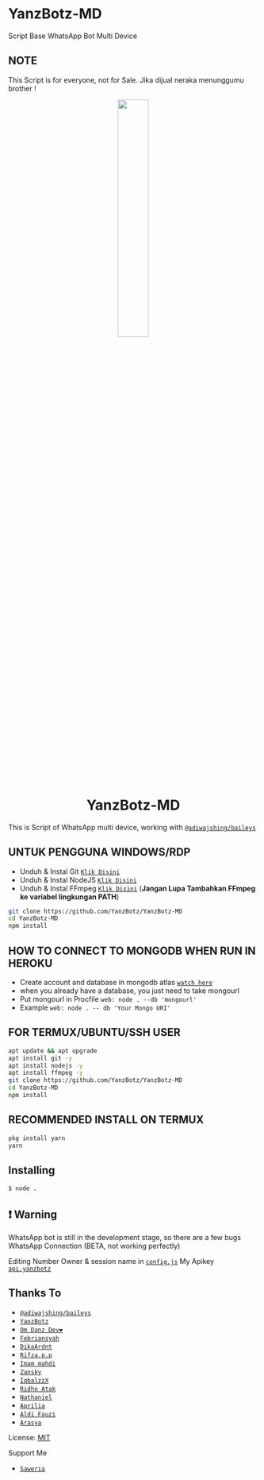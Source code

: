 # YanzBotz-MD
Script Base WhatsApp Bot Multi Device

## NOTE
This Script is for everyone, not for Sale. Jika dijual neraka menunggumu brother !

<p align="center">
	<img src="https://telegra.ph/file/bea650da4df4831add817.jpg" width="35%" style="margin-left: auto;margin-right: auto;display: block;">
</p>
<h1 align="center">YanzBotz-MD</h1>

This is Script of WhatsApp multi device, working with [`@adiwajshing/baileys`](https://github.com/adiwajshing/baileys)



## UNTUK PENGGUNA WINDOWS/RDP

* Unduh & Instal Git [`Klik Disini`](https://git-scm.com/downloads)
* Unduh & Instal NodeJS [`Klik Disini`](https://nodejs.org/en/download)
* Unduh & Instal FFmpeg [`Klik Disini`](https://ffmpeg.org/download.html) (**Jangan Lupa Tambahkan FFmpeg ke variabel lingkungan PATH**)


```bash
git clone https://github.com/YanzBotz/YanzBotz-MD
cd YanzBotz-MD
npm install
```

## HOW TO CONNECT TO MONGODB WHEN RUN IN HEROKU

* Create account and database in mongodb atlas [`watch here`](https://youtu.be/rPqRyYJmx2g)
* when you already have a database, you just need to take mongourl
* Put mongourl in Procfile `web: node . --db 'mongourl'`
* Example `web: node . -- db 'Your Mongo URI'`



## FOR TERMUX/UBUNTU/SSH USER

```bash
apt update && apt upgrade
apt install git -y
apt install nodejs -y
apt install ffmpeg -y
git clone https://github.com/YanzBotz/YanzBotz-MD
cd YanzBotz-MD
npm install
```

## RECOMMENDED INSTALL ON TERMUX

```bash
pkg install yarn
yarn
```

## Installing
```bash
$ node .
```

## ❗ Warning
WhatsApp bot is still in the development stage, so there are a few bugs
WhatsApp Connection (BETA, not working perfectly)

Editing Number Owner & session name in [`config.js`](https://github.com/YanzBotz/YanzBotz-MD/blob/main/lib/validator/config.js)
My Apikey [`api.yanzbotz`](https://1pt.co/api.yanzbotz)


## Thanks To
* [`@adiwajshing/baileys`](https://github.com/adiwajshing/baileys)
* [`YanzBotz`](https://github.com/YanzBotz)
* [`Om Danz Dev❤️`](https://github.com/Dantadev)
* [`Febriansyah`](https://github.com/FebriansyahXd)
* [`DikaArdnt`](https://github.com/DikaArdnt)
* [`Rifza.p.p`](https://github.com/Rifza123)
* [`Imam mahdi`](http://github.com/Adi-OfficialL)
* [`Zansky`](http://github.com/myname31)
* [`IqbalzzX`](http://github.com/IqbalzzX)
* [`Ridho Atak`](https://github.com/atak676)
* [`Nathaniel`](https://github.com/natgvlite)
* [`Aprilia`](https://github.com/ALDI33)
* [`Aldi Fauzi`](https://github.com/ALDI33)
* [`Arasya`](https://github.com/GetSya)


License: [MIT](https://en.wikipedia.org/wiki/MIT_License)

Support Me
* [`Saweria`](https://saweria.co/YanzBotzX)
